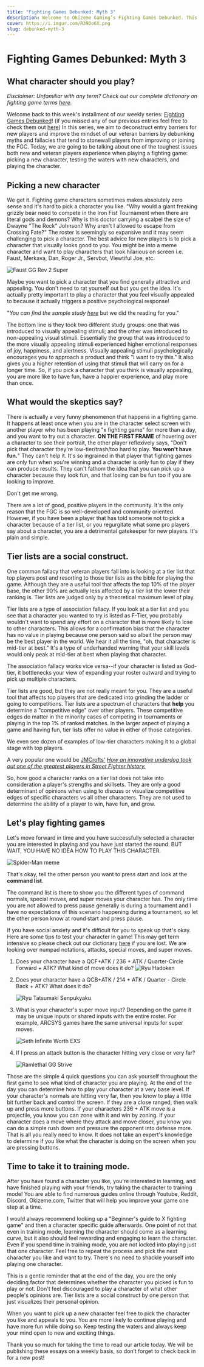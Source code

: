```yaml
---
title: "Fighting Games Debunked: Myth 3"
description: Welcome to Okizeme Gaming’s Fighting Games Debunked. This series is dedicated to improving the retention of fighting game players.
cover: https://i.imgur.com/R39Do6X.png 
slug: debunked-myth-3
---
```


# Fighting Games Debunked: Myth 3
## What character should you play?

*Disclaimer: Unfamiliar with any term? Check out our complete dictionary on fighting game terms [here](https://okizeme.com/posts/ultimate-fighting-game-dictionary).*

Welcome back to this week's installment of our weekly series: <u>Fighting Games Debunked</u>! (if you missed any of our previous entries feel free to check them out [here](https://www.okizeme.com/posts/debunked-myth-1)) In this series, we aim to deconstruct entry barriers for new players and improve the mindset of our veteran barriers by debunking myths and fallacies that tend to stonewall players from improving or joining the FGC. Today, we are going to be talking about one of the toughest issues both new and veteran players experience when playing a fighting game: picking a new character, testing the waters with new characters, and playing the character.

## Picking a new character

We get it. Fighting game characters sometimes makes absolutely zero sense and it's hard to pick a character you like. "Why would a giant freaking grizzly bear need to compete in the Iron Fist Tournament when there are literal gods and demons? Why is this doctor carrying a scalpel the size of Dwayne "The Rock" Johnson? Why aren't I allowed to escape from Crossing Fate?" The roster is seemingly so expansive and it may seem challenging to pick a character. The best advice for new players is to pick a character that visually looks good to you. You might be into a meme character and want to play characters that look hilarious on screen i.e. Faust, Merkava, Dan, Roger Jr., Servbot, Viewtiful Joe, etc. 

![Faust GG Rev 2 Super](https://media1.tenor.com/images/b33e0852ec6e72d7dcd62c7dd6f8ec6b/tenor.gif?itemid=18023008)

Maybe you want to pick a character that you find generally attractive and appealing. You don't need to rat yourself out but you get the idea. It's actually pretty important to play a character that you feel visually appealed to because it actually triggers a positive psychological response!

"*You can find the sample study [here](https://scholarsrepository.llu.edu/cgi/viewcontent.cgi?article=1007&context=etd)* but we did the reading for you."

The bottom line is they took two different study groups: one that was introduced to visually appealing stimuli; and the other was introduced to non-appealing visual stimuli. Essentially the group that was introduced to the more visually appealing stimuli experienced higher emotional responses of joy, happiness, and alertness. Visually appealing stimuli  psychologically encourages you to approach a product and think "I want to try this." It also gives you a higher retention of using that stimuli that will carry on for a longer time. So, if you pick a character that you think is visually appealing, you are more like to have fun, have a happier experience, and play more than once. 

## What would the skeptics say?

There is actually a very funny phenomenon that happens in a fighting game. It happens at least once when you are in the character select screen with another player who has been playing "x fighting game" for more than a day, and you want to try out a character. **ON THE FIRST FRAME** of hovering over a character to see their portrait, the other player reflexively says, "Don't pick that character they're low-tier/trash/too hard to play. **You won't have fun.**" They can't help it. It's so ingrained in that player that fighting games are only fun when you're winning and a character is only fun to play if they can produce results. They can't fathom the idea that you can pick up a character because they look fun, and that losing can be fun too if you are looking to improve.

Don't get me wrong. 

There are a lot of good, positive players in the community. It's the only reason that the FGC is so well-developed and community oriented. However, if you have been a player that has told someone not to pick a character because of a tier list, or you regurgitate what some pro players say about a character, you are a detrimental gatekeeper for new players. It's plain and simple. 

## Tier lists are a social construct.

One common fallacy that veteran players fall into is looking at a tier list that top players post and resorting to those tier lists as the bible for playing the game. Although they are a useful tool that affects the top 10% of the player base, the other 90% are actually less affected by a tier list the lower their ranking is. Tier lists are judged only by a theoretical maximum level of play.

Tier lists are a type of association fallacy. If you look at a tier list and you see that a character you wanted to try is listed as F-Tier, you probably wouldn't want to spend any effort on a character that is more likely to lose to other characters. This allows for a confirmation bias that the character has no value in playing because one person said so albeit the person may be the best player in the world. We hear it all the time, "oh, that character is mid-tier at best." It's a type of underhanded warning that your skill levels would only peak at mid-tier at best when playing that character. 

The association fallacy works vice versa--if your character is listed as God-tier, it bottlenecks your view of expanding your roster outward and trying to pick up multiple characters. 

Tier lists are good, but they are not really meant for you. They are a useful tool that affects top players that are dedicated into grinding the ladder or going to competitions. Tier lists are a spectrum of characters that **help** you determine a "competitive edge" over other players. These competitive edges do matter in the minority cases of competing in tournaments or playing in the top 1% of ranked matches. In the larger aspect of playing a game and having fun, tier lists offer no value in either of those categories. 

We even see dozen of examples of low-tier characters making it to a global stage with top players. 

A very popular one would be [JMCrofts'](https://www.twitch.tv/jmcrofts) [*How an innovative underdog took out one of the greatest players in Street Fighter history.*](https://youtu.be/0EQDKO07erA)

So, how good a character ranks on a tier list does not take into consideration a player's strengths and skillsets. They are only a good determinant of opinions when using to discuss or visualize competitive edges of specific characters vs all other characters. They are not used to determine the ability of a player to win, have fun, and grow.

## Let's play fighting games

Let's move forward in time and you have successfully selected a character you are interested in playing and you have just started the round. BUT WAIT, YOU HAVE NO IDEA HOW TO PLAY THIS CHARACTER. 

![Spider-Man meme](https://rigsamarole.files.wordpress.com/2013/08/6010675272_e1170b57fb_z.jpg)

That's okay, tell the other person you want to press start and look at the **command list**. 

The command list is there to show you the different types of command normals, special moves, and super moves your character has. The only time you are not allowed to press pause generally is during a tournament and I have no expectations of this scenario happening during a tournament, so let the other person know at round start and press pause. 

If you have social anxiety and it's difficult for you to speak up that's okay. Here are some tips to test your character in game! This may get term intensive so please check out our dictionary [here](https://okizeme.com/posts/ultimate-fighting-game-dictionary) if you are lost. We are looking over numpad notations, attacks, special moves, and super moves.

1. Does your character have a QCF+ATK / 236 + ATK / Quarter-Circle Forward + ATK? What kind of move does it do?
   ![Ryu Hadoken](https://media1.tenor.com/images/cc8c802f04e9899e085b3fc9b7037389/tenor.gif?itemid=9352787)

2. Does your character have a  QCB+ATK / 214 + ATK / Quarter - Circle Back + ATK? What does it do?

   ![Ryu Tatsumaki Senpukyaku](http://pa1.narvii.com/7209/eaa9bf9404f0440772a317f66c8a40cb193229bar1-282-250_00.gif)

3. What is your character's super move input? Depending on the game it may be unique inputs or shared inputs with the entire roster. For example, ARCSYS games have the same universal inputs for super moves. 

   ![Seth Infinite Worth EXS](https://images-wixmp-ed30a86b8c4ca887773594c2.wixmp.com/f/0d0316e4-c8e9-43bd-b5cc-764214751d5d/dcfpxww-2a5f9d0f-0e9a-4e5d-936e-a1791bc8528c.gif?token=eyJ0eXAiOiJKV1QiLCJhbGciOiJIUzI1NiJ9.eyJzdWIiOiJ1cm46YXBwOiIsImlzcyI6InVybjphcHA6Iiwib2JqIjpbW3sicGF0aCI6IlwvZlwvMGQwMzE2ZTQtYzhlOS00M2JkLWI1Y2MtNzY0MjE0NzUxZDVkXC9kY2ZweHd3LTJhNWY5ZDBmLTBlOWEtNGU1ZC05MzZlLWExNzkxYmM4NTI4Yy5naWYifV1dLCJhdWQiOlsidXJuOnNlcnZpY2U6ZmlsZS5kb3dubG9hZCJdfQ.-ixA2lz2QG_sbJ3XtFgS6zntz0wHJgR1Sbgz1mZ_H3c)

4. If I press an attack button is the character hitting very close or very far?

   ![Ramlethal GG Strive](https://media1.tenor.com/images/dab00592f969a34f0bcadd48cdcc860e/tenor.gif?itemid=20456512)

Those are the simple 4 quick questions you can ask yourself throughout the first game to see what kind of character you are playing. At the end of the day you can determine how to play your character at a very base level. If your character's normals are hitting very far, then you know to play a little bit further back and control the screen. If they are a close ranged, then walk up and press more buttons. If your characters 236 + ATK move is a projectile, you know you can zone with it and win by zoning. If your character does a move where they attack and move closer, you know you can do a simple rush down and pressure the opponent into defense more. That is all you really need to know. It does not take an expert's knowledge to determine if you like what the character is doing on the screen when you are pressing buttons.

## Time to take it to training mode.

After you have found a character you like, you're interested in learning, and have finished playing with your friends, try taking the character to training mode! You are able to find numerous guides online through Youtube, Reddit, Discord, Okizeme.com, Twitter that will help you improve your game one step at a time.

I would always recommend looking up a "Beginner's guide to X fighting game" and then a character specific guide afterwards. One point of not that even in training mode, learning the character should come as a learning curve, but it also should feel rewarding and engaging to learn the character. Even if you spend time in training mode, you are not locked into playing just that one character. Feel free to repeat the process and pick the next character you like and want to try. There's no need to shackle yourself into playing one character.

This is a gentle reminder that at the end of the day, you are the only deciding factor that determines whether the character you picked is fun to play or not. Don't feel discouraged to play a character of what other people's opinions are. Tier lists are a social construct by one person that just visualizes their personal opinion. 

When you want to pick up a new character feel free to pick the character you like and appeals to you. You are more likely to continue playing and have more fun while doing so. Keep testing the waters and always keep your mind open to new and exciting things.

Thank you so much for taking the time to read our article today. We will be publishing these essays on a weekly basis, so don’t forget to check back in for a new post!